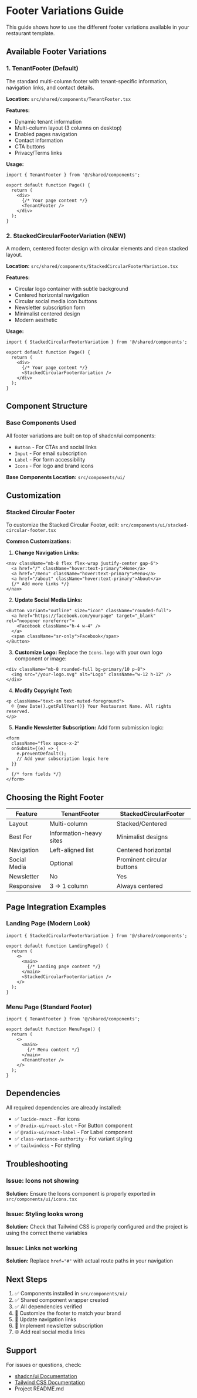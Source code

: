 # Footer Variations Guide

This guide shows how to use the different footer variations available in your restaurant template.

## Available Footer Variations

### 1. TenantFooter (Default)
The standard multi-column footer with tenant-specific information, navigation links, and contact details.

**Location:** `src/shared/components/TenantFooter.tsx`

**Features:**
- Dynamic tenant information
- Multi-column layout (3 columns on desktop)
- Enabled pages navigation
- Contact information
- CTA buttons
- Privacy/Terms links

**Usage:**
```tsx
import { TenantFooter } from '@/shared/components';

export default function Page() {
  return (
    <div>
      {/* Your page content */}
      <TenantFooter />
    </div>
  );
}
```

### 2. StackedCircularFooterVariation (NEW)
A modern, centered footer design with circular elements and clean stacked layout.

**Location:** `src/shared/components/StackedCircularFooterVariation.tsx`

**Features:**
- Circular logo container with subtle background
- Centered horizontal navigation
- Circular social media icon buttons
- Newsletter subscription form
- Minimalist centered design
- Modern aesthetic

**Usage:**
```tsx
import { StackedCircularFooterVariation } from '@/shared/components';

export default function Page() {
  return (
    <div>
      {/* Your page content */}
      <StackedCircularFooterVariation />
    </div>
  );
}
```

## Component Structure

### Base Components Used
All footer variations are built on top of shadcn/ui components:
- `Button` - For CTAs and social links
- `Input` - For email subscription
- `Label` - For form accessibility
- `Icons` - For logo and brand icons

**Base Components Location:** `src/components/ui/`

## Customization

### Stacked Circular Footer

To customize the Stacked Circular Footer, edit:
`src/components/ui/stacked-circular-footer.tsx`

**Common Customizations:**

1. **Change Navigation Links:**
```tsx
<nav className="mb-8 flex flex-wrap justify-center gap-6">
  <a href="/" className="hover:text-primary">Home</a>
  <a href="/menu" className="hover:text-primary">Menu</a>
  <a href="/about" className="hover:text-primary">About</a>
  {/* Add more links */}
</nav>
```

2. **Update Social Media Links:**
```tsx
<Button variant="outline" size="icon" className="rounded-full">
  <a href="https://facebook.com/yourpage" target="_blank" rel="noopener noreferrer">
    <Facebook className="h-4 w-4" />
  </a>
  <span className="sr-only">Facebook</span>
</Button>
```

3. **Customize Logo:**
Replace the `Icons.logo` with your own logo component or image:
```tsx
<div className="mb-8 rounded-full bg-primary/10 p-8">
  <img src="/your-logo.svg" alt="Logo" className="w-12 h-12" />
</div>
```

4. **Modify Copyright Text:**
```tsx
<p className="text-sm text-muted-foreground">
  © {new Date().getFullYear()} Your Restaurant Name. All rights reserved.
</p>
```

5. **Handle Newsletter Subscription:**
Add form submission logic:
```tsx
<form
  className="flex space-x-2"
  onSubmit={(e) => {
    e.preventDefault();
    // Add your subscription logic here
  }}
>
  {/* form fields */}
</form>
```

## Choosing the Right Footer

| Feature | TenantFooter | StackedCircularFooter |
|---------|-------------|----------------------|
| Layout | Multi-column | Stacked/Centered |
| Best For | Information-heavy sites | Minimalist designs |
| Navigation | Left-aligned list | Centered horizontal |
| Social Media | Optional | Prominent circular buttons |
| Newsletter | No | Yes |
| Responsive | 3 → 1 column | Always centered |

## Page Integration Examples

### Landing Page (Modern Look)
```tsx
import { StackedCircularFooterVariation } from '@/shared/components';

export default function LandingPage() {
  return (
    <>
      <main>
        {/* Landing page content */}
      </main>
      <StackedCircularFooterVariation />
    </>
  );
}
```

### Menu Page (Standard Footer)
```tsx
import { TenantFooter } from '@/shared/components';

export default function MenuPage() {
  return (
    <>
      <main>
        {/* Menu content */}
      </main>
      <TenantFooter />
    </>
  );
}
```

## Dependencies

All required dependencies are already installed:
- ✅ `lucide-react` - For icons
- ✅ `@radix-ui/react-slot` - For Button component
- ✅ `@radix-ui/react-label` - For Label component
- ✅ `class-variance-authority` - For variant styling
- ✅ `tailwindcss` - For styling

## Troubleshooting

### Issue: Icons not showing
**Solution:** Ensure the Icons component is properly exported in `src/components/ui/icons.tsx`

### Issue: Styling looks wrong
**Solution:** Check that Tailwind CSS is properly configured and the project is using the correct theme variables

### Issue: Links not working
**Solution:** Replace `href="#"` with actual route paths in your navigation

## Next Steps

1. ✅ Components installed in `src/components/ui/`
2. ✅ Shared component wrapper created
3. ✅ All dependencies verified
4. 🎨 Customize the footer to match your brand
5. 🔗 Update navigation links
6. 📧 Implement newsletter subscription
7. 🌐 Add real social media links

## Support

For issues or questions, check:
- [shadcn/ui Documentation](https://ui.shadcn.com)
- [Tailwind CSS Documentation](https://tailwindcss.com/docs)
- Project README.md
